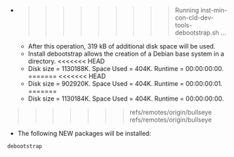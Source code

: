 * >>>>>>>>> Running inst-min-con-cld-dev-tools-debootstrap.sh ...
  * After this operation, 319 kB of additional disk space will be used.
  * Install debootstrap allows the creation of a Debian base system in a directory.
<<<<<<< HEAD
  * Disk size = 1130188K. Space Used = 404K. Runtime = 00:00:00:00.
=======
<<<<<<< HEAD
  * Disk size = 902920K. Space Used = 404K. Runtime = 00:00:00:01.
=======
  * Disk size = 1130184K. Space Used = 404K. Runtime = 00:00:00:00.
>>>>>>> refs/remotes/origin/bullseye
>>>>>>> refs/remotes/origin/bullseye
  * The following NEW packages will be installed:
  ```bash
debootstrap
  ```
